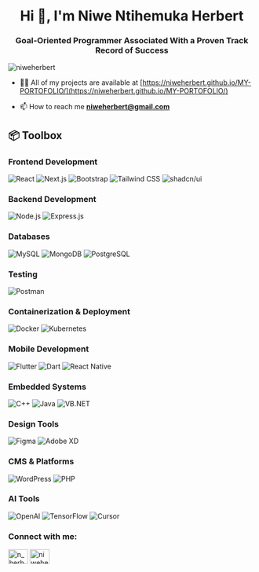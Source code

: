 <h1 align="center">Hi 👋, I'm Niwe Ntihemuka Herbert</h1>
<h3 align="center">Goal-Oriented Programmer Associated With a Proven Track Record of Success</h3>

<p align="left"> <img src="https://komarev.com/ghpvc/?username=niweherbert&label=Profile%20views&color=0e75b6&style=flat" alt="niweherbert" /> </p>


- 👨‍💻 All of my projects are available at [https://niweherbert.github.io/MY-PORTOFOLIO/](https://niweherbert.github.io/MY-PORTOFOLIO/)

- 📫 How to reach me **niweherbert@gmail.com**

## 📦 Toolbox

### Frontend Development
![React](https://img.shields.io/badge/-React-61DAFB?logo=react&logoColor=white&style=flat)
![Next.js](https://img.shields.io/badge/-Next.js-000000?logo=next.js&logoColor=white&style=flat)
![Bootstrap](https://img.shields.io/badge/-Bootstrap-7952B3?logo=bootstrap&logoColor=white&style=flat)
![Tailwind CSS](https://img.shields.io/badge/-TailwindCSS-06B6D4?logo=tailwindcss&logoColor=white&style=flat)
![shadcn/ui](https://img.shields.io/badge/-shadcn/ui-000000?logo=vercel&logoColor=white&style=flat)

###  Backend Development
![Node.js](https://img.shields.io/badge/-Node.js-339933?logo=nodedotjs&logoColor=white&style=flat)
![Express.js](https://img.shields.io/badge/-Express.js-000000?logo=express&logoColor=white&style=flat)


###  Databases
![MySQL](https://img.shields.io/badge/-MySQL-4479A1?logo=mysql&logoColor=white&style=flat)
![MongoDB](https://img.shields.io/badge/-MongoDB-47A248?logo=mongodb&logoColor=white&style=flat)
![PostgreSQL](https://img.shields.io/badge/-PostgreSQL-4169E1?logo=postgresql&logoColor=white&style=flat)

###  Testing
![Postman](https://img.shields.io/badge/-Postman-FF6C37?logo=postman&logoColor=white&style=flat)

###  Containerization & Deployment
![Docker](https://img.shields.io/badge/-Docker-2496ED?logo=docker&logoColor=white&style=flat)
![Kubernetes](https://img.shields.io/badge/-Kubernetes-326CE5?logo=kubernetes&logoColor=white&style=flat)

###  Mobile Development
![Flutter](https://img.shields.io/badge/-Flutter-02569B?logo=flutter&logoColor=white&style=flat)
![Dart](https://img.shields.io/badge/-Dart-0175C2?logo=dart&logoColor=white&style=flat)
![React Native](https://img.shields.io/badge/-React%20Native-61DAFB?logo=react&logoColor=white&style=flat)

###  Embedded Systems
![C++](https://img.shields.io/badge/-C++-00599C?logo=c%2b%2b&logoColor=white&style=flat)
![Java](https://img.shields.io/badge/-Java-007396?logo=java&logoColor=white&style=flat)
![VB.NET](https://img.shields.io/badge/-VB.NET-512BD4?logo=dotnet&logoColor=white&style=flat)

###  Design Tools
![Figma](https://img.shields.io/badge/-Figma-F24E1E?logo=figma&logoColor=white&style=flat)
![Adobe XD](https://img.shields.io/badge/-Adobe%20XD-FF61F6?logo=adobexd&logoColor=white&style=flat)

### CMS & Platforms
![WordPress](https://img.shields.io/badge/-WordPress-21759B?logo=wordpress&logoColor=white&style=flat)
![PHP](https://img.shields.io/badge/-PHP-777BB4?logo=php&logoColor=white&style=flat) 

### AI Tools
![OpenAI](https://img.shields.io/badge/-OpenAI-412991?logo=openai&logoColor=white&style=flat)
![TensorFlow](https://img.shields.io/badge/-TensorFlow-FF6F00?logo=tensorflow&logoColor=white&style=flat)
![Cursor](https://img.shields.io/badge/-Cursor-000000?logo=cursor&logoColor=white&style=flat)

<h3 align="left">Connect with me:</h3>
<p align="left">
<a href="https://twitter.com/n_herbert1" target="blank"><img align="center" src="https://raw.githubusercontent.com/rahuldkjain/github-profile-readme-generator/master/src/images/icons/Social/twitter.svg" alt="n_herbert1" height="30" width="40" /></a>
<a href="https://www.linkedin.com/in/herbert-niwe-ntihemuka-1118a92b0" target="_blank">
  <img align="center" src="https://raw.githubusercontent.com/rahuldkjain/github-profile-readme-generator/master/src/images/icons/Social/linked-in-alt.svg" alt="niweherbert" height="30" width="40" />
</a>

</p>

